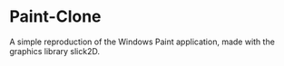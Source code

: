 # Paint-Clone
A simple reproduction of the Windows Paint application, made with the graphics library slick2D.
